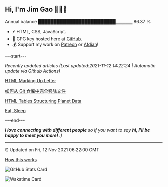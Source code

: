 
<h2>Hi, I'm Jim Gao 👋👨‍💻</h2>

Annual balance    █████████████████████████▁▁▁▁▁   86.37 %

- ⚡ HTML, CSS, JavaScript.
- 🔑 GPG key hosted here at [GitHub](https://github.com/tianheg.gpg).
- 💰 Support my work on [Patreon](https://www.patreon.com/tianheg) or [Afdian](https://afdian.net/@tianheg)!

---start---

*Recently updated articles (Last updated:2021-11-12 14:22:24 | Automatic update via Github Actions)*

[HTML Marking Up Letter](https://blog.yidajiabei.xyz/posts/html-marking-up-letter/)

[如何从 Git 仓库中完全移除文件](https://blog.yidajiabei.xyz/posts/how-to-remove-files-from-git-history/)

[HTML Tables Structuring Planet Data](https://blog.yidajiabei.xyz/posts/html-tables-structuring-planet-data/)

[Eat, Sleep](https://blog.yidajiabei.xyz/en/posts/eat-sleep/)

---end---

<em><b>I love connecting with different people</b> so if you want to say <b>hi, I'll be happy to meet you more!</b> :)</em>

---

⏰ Updated on Fri, 12 Nov 2021 06:22:00 GMT

[How this works](https://github.com/tianheg/tianheg/issues/1)

![GitHub Stats Card](https://tianheg-readme-stats.vercel.app/api?username=tianheg&show_icons=true)

![Wakatime Card](https://tianheg-readme-stats.vercel.app/api/wakatime?username=tianheg&layout=compact)
